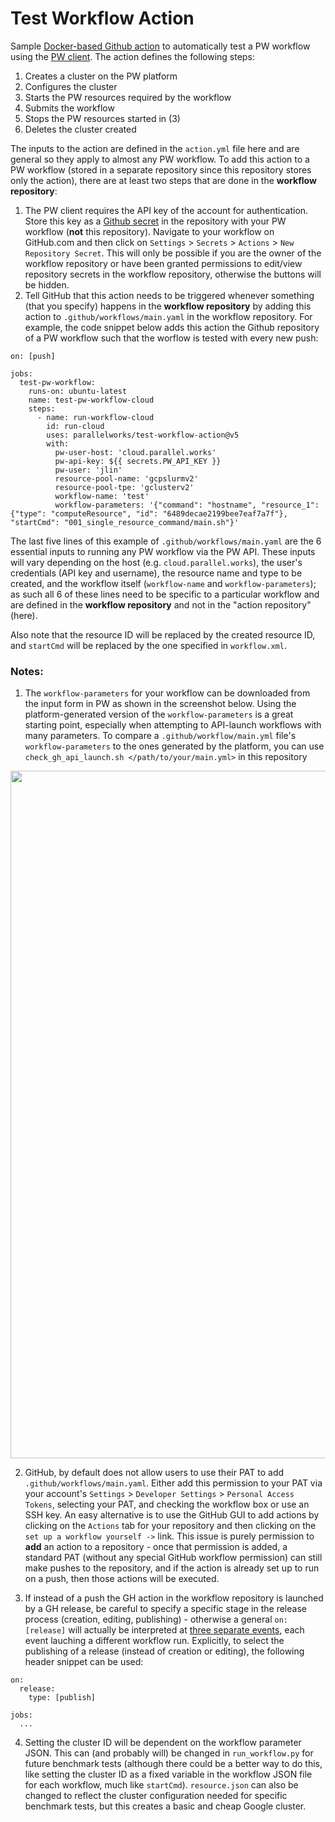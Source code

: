 # Test Workflow Action
Sample [Docker-based Github action](https://docs.github.com/en/actions/creating-actions/creating-a-docker-container-action) to automatically test a PW workflow using the [PW client](https://raw.githubusercontent.com/parallelworks/pw-cluster-automation/master/client.py). The action defines the following steps:

1. Creates a cluster on the PW platform 
2. Configures the cluster 
3. Starts the PW resources required by the workflow
4. Submits the workflow
5. Stops the PW resources started in (3)
6. Deletes the cluster created

The inputs to the action are defined in the `action.yml` file here and are general so they apply to almost any PW workflow. 
To add this action to a PW workflow (stored in a separate repository since this repository stores only the action), there 
are at least two steps that are done in the **workflow repository**:

1. The PW client requires the API key of the account for authentication. Store this key as a [Github secret](https://docs.github.com/en/actions/security-guides/encrypted-secrets) in the repository with your PW workflow (**not** this repository).  Navigate to your workflow on GitHub.com and then click on `Settings` > `Secrets` > `Actions` > `New Repository Secret`. This will only be possible if you are the owner of the workflow repository or have been granted permissions to edit/view repository secrets in the workflow repository, otherwise the buttons will be hidden.
2. Tell GitHub that this action needs to be triggered whenever something (that you specify) happens in the **workflow repository** by adding this action to `.github/workflows/main.yaml` in the workflow repository.  For example, the code snippet below adds this action the Github repository of a PW workflow such that the worflow is tested with every new push:

```
on: [push]

jobs:
  test-pw-workflow:
    runs-on: ubuntu-latest
    name: test-pw-workflow-cloud
    steps:
      - name: run-workflow-cloud
        id: run-cloud
        uses: parallelworks/test-workflow-action@v5
        with:
          pw-user-host: 'cloud.parallel.works'
          pw-api-key: ${{ secrets.PW_API_KEY }}
          pw-user: 'jlin'
          resource-pool-name: 'gcpslurmv2'
          resource-pool-tpe: 'gclusterv2'
          workflow-name: 'test'
          workflow-parameters: '{"command": "hostname", "resource_1": {"type": "computeResource", "id": "6489decae2199bee7eaf7a7f"}, "startCmd": "001_single_resource_command/main.sh"}'
```

The last five lines of this example of `.github/workflows/main.yaml` are the 6 essential inputs to running any 
PW workflow via the PW API. These inputs will vary depending on the host (e.g. `cloud.parallel.works`), the user's
credentials (API key and username), the resource name and type to be created, and the workflow itself (`workflow-name`
and `workflow-parameters`); as such all 6 of these lines need to be specific to a particular workflow and are 
defined in the **workflow repository** and not in the "action repository" (here). 

Also note that the resource ID will be replaced by the created resource ID, and `startCmd` will be replaced by the one specified in `workflow.xml`.

### Notes:
1. The `workflow-parameters` for your workflow can be downloaded from the input form in PW as shown in the screenshot below.
Using the platform-generated version of the `workflow-parameters` is a great starting point, especially when attempting to 
API-launch workflows with many parameters. To compare a `.github/workflow/main.yml` file's `workflow-parameters` to the ones
generated by the platform, you can use `check_gh_api_launch.sh </path/to/your/main.yml>` in this repository

<div style="text-align:left;"><img src="https://drive.google.com/uc?id=11S7U2_LGAaKxxQva6tJkOhH7r8h3heiN" width="1100"></div>

2. GitHub, by default does not allow users to use their PAT to add `.github/workflows/main.yaml`.  Either add this permission
to your PAT via your account's `Settings` > `Developer Settings` > `Personal Access Tokens`, selecting your PAT, and checking 
the workflow box or use an SSH key. An easy alternative is to use the GitHub GUI to add actions by clicking on the `Actions` tab
for your repository and then clicking on the `set up a workflow yourself ->` link. This issue is purely permission to **add** an
action to a repository - once that permission is added, a standard PAT (without any special GitHub workflow permission) can 
still make pushes to the repository, and if the action is already set up to run on a push, then those actions will be
executed.

3. If instead of a push the GH action in the workflow repository is launched by a GH release, be careful to specify a specific stage in the release process (creation, editing, publishing) - otherwise a general `on: [release]` will actually be interpreted at [three separate events](https://docs.github.com/en/actions/using-workflows/events-that-trigger-workflows#release), each event lauching a different workflow run. Explicitly, to select the publishing of a release (instead of creation or editing), the following header snippet can be used:
```
on:
  release:
    type: [publish]
    
jobs:
  ...
```

4. Setting the cluster ID will be dependent on the workflow parameter JSON. This can (and probably will) be changed in `run_workflow.py` for future benchmark tests (although there could be a better way to do this, like setting the cluster ID as a fixed variable in the workflow JSON file for each workflow, much like `startCmd`). `resource.json` can also be changed to reflect the cluster configuration needed for specific benchmark tests, but this creates a basic and cheap Google cluster. 